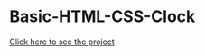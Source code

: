 # Basic-HTML-CSS-Clock
[Click here to see the project](https://mehmetcakir1.github.io/Basic-HTML-CSS-Clock/)
